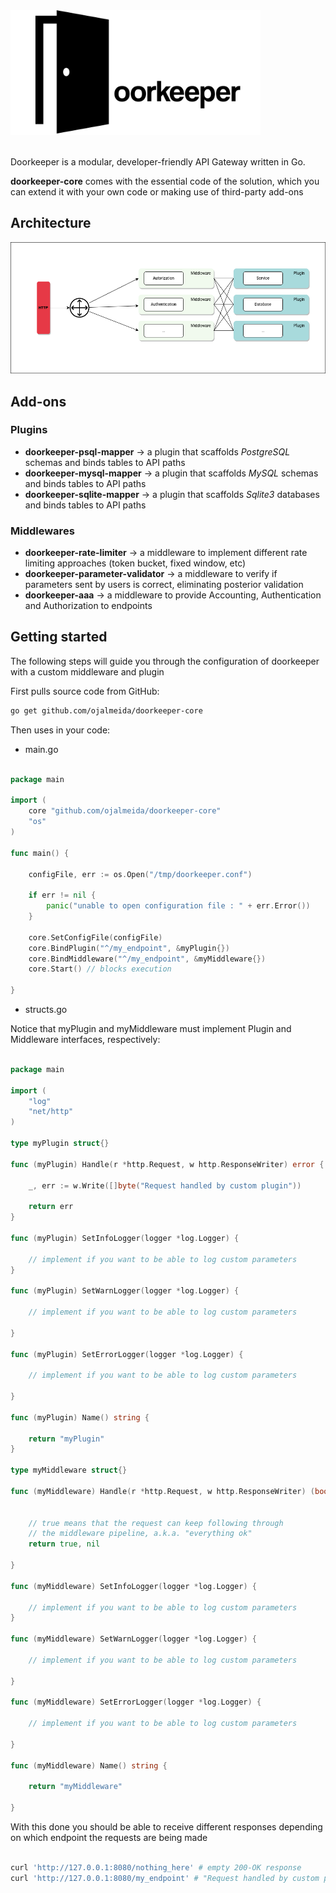 <img src="logo.png" alt="drawing" width="400"/>
<br>
<br>

Doorkeeper is a modular, developer-friendly API Gateway written in Go.

**doorkeeper-core** comes with the essential code of the solution, which you can extend it with your own code or making use of third-party add-ons

## Architecture

![](architecture.png)

## Add-ons

### Plugins

- **doorkeeper-psql-mapper** -> a plugin that scaffolds _PostgreSQL_ schemas and binds tables to API paths
- **doorkeeper-mysql-mapper** -> a plugin that scaffolds _MySQL_ schemas and binds tables to API paths
- **doorkeeper-sqlite-mapper** -> a plugin that scaffolds _Sqlite3_ databases and binds tables to API paths

### Middlewares

- **doorkeeper-rate-limiter** -> a middleware to implement different rate limiting approaches (token bucket, fixed window, etc)
- **doorkeeper-parameter-validator** -> a middleware to verify if parameters sent by users is correct, eliminating posterior validation 
- **doorkeeper-aaa** -> a middleware to provide Accounting, Authentication and Authorization to endpoints

## Getting started

The following steps will guide you through the configuration of doorkeeper with a custom middleware and plugin

First pulls source code from GitHub:

```bash
go get github.com/ojalmeida/doorkeeper-core
```

Then uses in your code:

- main.go
```go

package main

import (
	core "github.com/ojalmeida/doorkeeper-core"
	"os"
)

func main() {

	configFile, err := os.Open("/tmp/doorkeeper.conf")

	if err != nil {
		panic("unable to open configuration file : " + err.Error())
	}
	
	core.SetConfigFile(configFile)
	core.BindPlugin("^/my_endpoint", &myPlugin{})
	core.BindMiddleware("^/my_endpoint", &myMiddleware{})
	core.Start() // blocks execution

}
```

- structs.go

Notice that myPlugin and myMiddleware must implement Plugin and Middleware interfaces, respectively:

```go

package main

import (
	"log"
	"net/http"
)

type myPlugin struct{}

func (myPlugin) Handle(r *http.Request, w http.ResponseWriter) error {
	
	_, err := w.Write([]byte("Request handled by custom plugin"))
	
	return err
}

func (myPlugin) SetInfoLogger(logger *log.Logger) {

	// implement if you want to be able to log custom parameters
}

func (myPlugin) SetWarnLogger(logger *log.Logger) {

	// implement if you want to be able to log custom parameters
	
}

func (myPlugin) SetErrorLogger(logger *log.Logger) {

	// implement if you want to be able to log custom parameters
	
}

func (myPlugin) Name() string {
	
	return "myPlugin"
}

type myMiddleware struct{}

func (myMiddleware) Handle(r *http.Request, w http.ResponseWriter) (bool, error) {

	
	// true means that the request can keep following through 
	// the middleware pipeline, a.k.a. "everything ok"
	return true, nil
	
}

func (myMiddleware) SetInfoLogger(logger *log.Logger) {
	
	// implement if you want to be able to log custom parameters
}

func (myMiddleware) SetWarnLogger(logger *log.Logger) {

	// implement if you want to be able to log custom parameters
	
}

func (myMiddleware) SetErrorLogger(logger *log.Logger) {

	// implement if you want to be able to log custom parameters
	
}

func (myMiddleware) Name() string {

	return "myMiddleware"
	
}
```

With this done you should be able to receive different responses depending on which endpoint the requests are being made

```bash

curl 'http://127.0.0.1:8080/nothing_here' # empty 200-OK response
curl 'http://127.0.0.1:8080/my_endpoint' # "Request handled by custom plugin"

```